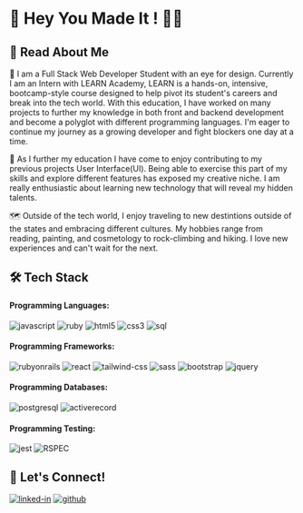 <link rel="preconnect" href="https://fonts.googleapis.com">
<link rel="preconnect" href="https://fonts.gstatic.com" crossorigin>
<link href="https://fonts.googleapis.com/css2?family=Lora&family=Playfair+Display:ital,wght@0,500;1,700&family=Tilt+Prism&display=swap" rel="stylesheet">

# :pushpin: <span style={color:#fcba03}> Hey You Made It </span>! 👋🏽

##  :memo: Read About Me

:seedling: I am a Full Stack Web Developer Student with an eye for design. Currently I am an Intern with LEARN Academy, LEARN is a hands-on, intensive, bootcamp-style course designed to help pivot its student's careers and break into the tech world. With this education, I have worked on many projects to further my knowledge in both front and backend development and become a polyglot with different programming languages. I'm eager to continue my journey as a growing developer and fight blockers one day at a time.

:art: As I further my education I have come to enjoy contributing to my previous projects User Interface(UI). Being able to exercise this part of my skills and explore different features has exposed my creative niche. I am really enthusiastic about learning new technology that will reveal my hidden talents.

🗺 Outside of the tech world, I enjoy traveling to new destintions outside of the states and embracing different cultures. My hobbies range from reading, painting, and cosmetology to rock-climbing and hiking. I love new experiences and can't wait for the next.

## 🛠️ Tech Stack

#### Programming Languages: 
![javascript](https://img.shields.io/badge/JavaScript-323330?style=for-the-badge&logo=javascript&logoColor=F7DF1E)
![ruby](https://img.shields.io/badge/Ruby-CC0000?style=for-the-badge&logo=ruby&logoColor=white)
![html5](https://img.shields.io/badge/HTML5-E34F26?style=for-the-badge&logo=html5&logoColor=white)
![css3](https://img.shields.io/badge/CSS3-1572B6?style=for-the-badge&logo=css3&logoColor=white)
![sql](https://img.shields.io/badge/sql-db7533?style=for-the-badge&logo=sql&logoColor=db7533)

#### Programming Frameworks: 
![rubyonrails](https://img.shields.io/badge/rubyonrails-CC0000?style=for-the-badge&logo=rubyonrails&logoColor=white)
![react](https://img.shields.io/badge/React-20232A?style=for-the-badge&logo=react&logoColor=61DAFB)
![tailwind-css](https://img.shields.io/badge/tailwind_css-06B6D4?style=for-the-badge&logo=tailwind-css&logoColor=white)
![sass](https://img.shields.io/badge/SASS-CC6699?style=for-the-badge&logo=sass&logoColor=white)
![bootstrap](https://img.shields.io/badge/Bootstrap-563D7C?style=for-the-badge&logo=bootstrap&logoColor=white)
![jquery](https://img.shields.io/badge/jQuery-0769AD?style=for-the-badge&logo=jquery&logoColor=white)


#### Programming Databases: 
![postgresql](https://img.shields.io/badge/postgresql-white?style=for-the-badge&logo=postgresql&logoColor=#4169E1)
![activerecord](https://img.shields.io/badge/activerecord-white?style=for-the-badge&logo=rubyonrails&logoColor=CC0000)

#### Programming Testing: 
![jest](https://img.shields.io/badge/Jest-853957?style=for-the-badge&logo=jest&logoColor=white)
![RSPEC](https://img.shields.io/badge/RSPEC-ff496c?style=for-the-badge&logo=ruby&logoColor=96efff)

## 🔗 Let's Connect!
[![linked-in](https://img.shields.io/badge/Linked_In-0077B5?style=for-the-badge&logo=LinkedIn&logoColor=white)](https://www.linkedin.com/in/monica-arganda/)
[![github](https://img.shields.io/badge/GitHub-000000?style=for-the-badge&logo=GitHub&logoColor=white)](https://github.com/monicaarganda)
